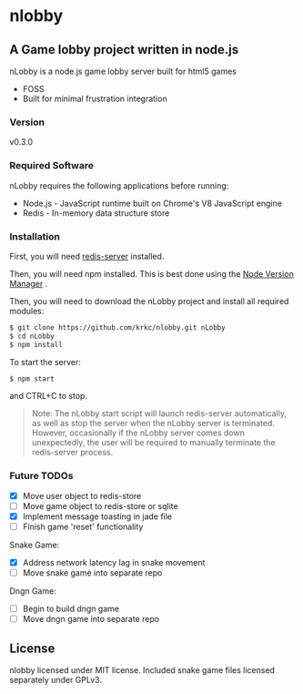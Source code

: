 # nlobby

## A Game lobby project written in node.js


nLobby is a node.js game lobby server built for html5 games

  - FOSS
  - Built for minimal frustration integration

### Version
v0.3.0

### Required Software

nLobby requires the following applications before running:

* Node.js - JavaScript runtime built on Chrome's V8 JavaScript engine
* Redis - In-memory data structure store

### Installation

First, you will need [redis-server](http://redis.io/download) installed.

Then, you will need npm installed. This is best done using the [Node Version Manager](https://github.com/creationix/nvm) .

Then, you will need to download the nLobby project and install all required modules:

```sh
$ git clone https://github.com/krkc/nlobby.git nLobby
$ cd nLobby
$ npm install
```

To start the server:
```sh
$ npm start
```
and CTRL+C to stop.

> Note: The nLobby start script will launch redis-server automatically, as well as stop the server when the
> nLobby server is terminated. However, occasionally if the nLobby server comes down unexpectedly, the user
> will be required to manually terminate the redis-server process.

### Future TODOs

- [x] Move user object to redis-store
- [ ] Move game object to redis-store or sqlite
- [x] Implement message toasting in jade file
- [ ] Finish game 'reset' functionality

Snake Game:

- [x] Address network latency lag in snake movement
- [ ] Move snake game into separate repo

Dngn Game:
- [ ] Begin to build dngn game
- [ ] Move dngn game into separate repo

License
----

nlobby licensed under MIT license.
Included snake game files licensed separately under GPLv3.
